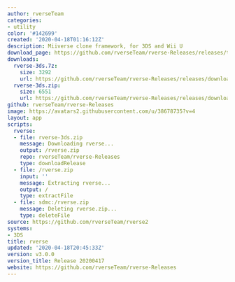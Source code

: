 ```yaml
---
author: rverseTeam
categories:
- utility
color: '#142699'
created: '2020-04-18T01:16:12Z'
description: Miiverse clone framework, for 3DS and Wii U
download_page: https://github.com/rverseTeam/rverse-Releases/releases/tag/v3.0.0
downloads:
  rverse-3ds.7z:
    size: 3292
    url: https://github.com/rverseTeam/rverse-Releases/releases/download/v3.0.0/rverse-3ds.7z
  rverse-3ds.zip:
    size: 6551
    url: https://github.com/rverseTeam/rverse-Releases/releases/download/v3.0.0/rverse-3ds.zip
github: rverseTeam/rverse-Releases
image: https://avatars2.githubusercontent.com/u/38678735?v=4
layout: app
scripts:
  rverse:
  - file: rverse-3ds.zip
    message: Downloading rverse...
    output: /rverse.zip
    repo: rverseTeam/rverse-Releases
    type: downloadRelease
  - file: /rverse.zip
    input: ''
    message: Extracting rverse...
    output: /
    type: extractFile
  - file: sdmc:/rverse.zip
    message: Deleting rverse.zip...
    type: deleteFile
source: https://github.com/rverseTeam/rverse2
systems:
- 3DS
title: rverse
updated: '2020-04-18T20:45:33Z'
version: v3.0.0
version_title: Release 20200417
website: https://github.com/rverseTeam/rverse-Releases
---
```

